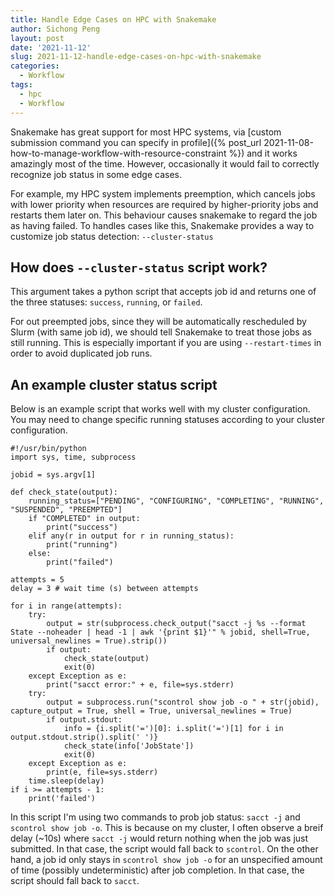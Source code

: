 ```yaml
---
title: Handle Edge Cases on HPC with Snakemake
author: Sichong Peng
layout: post
date: '2021-11-12'
slug: 2021-11-12-handle-edge-cases-on-hpc-with-snakemake
categories:
  - Workflow
tags:
  - hpc
  - Workflow
---
```


Snakemake has great support for most HPC systems, via [custom submission command you can specify in profile]({% post_url 2021-11-08-how-to-manage-workflow-with-resource-constraint %}) and it works amazingly most of the time. However, occasionally it would fail to correctly recognize job status in some edge cases. 

For example, my HPC system implements preemption, which cancels jobs with lower priority when resources are required by higher-priority jobs and restarts them later on. This behaviour causes snakemake to regard the job as having failed. To handles cases like this, Snakemake provides a way to customize job status detection: `--cluster-status`

## How does `--cluster-status` script work?
This argument takes a python script that accepts job id and returns one of the three statuses: `success`, `running`, or `failed`.

For out preempted jobs, since they will be automatically rescheduled by Slurm (with same job id), we should tell Snakemake to treat those jobs as still running. This is especially important if you are using `--restart-times` in order to avoid duplicated job runs.

## An example cluster status script
Below is an example script that works well with my cluster configuration. You may need to change specific running statuses according to your cluster configuration.

```
#!/usr/bin/python
import sys, time, subprocess

jobid = sys.argv[1]

def check_state(output):
    running_status=["PENDING", "CONFIGURING", "COMPLETING", "RUNNING", "SUSPENDED", "PREEMPTED"]
    if "COMPLETED" in output:
        print("success")
    elif any(r in output for r in running_status):
        print("running")
    else:
        print("failed")

attempts = 5
delay = 3 # wait time (s) between attempts

for i in range(attempts):
    try:
        output = str(subprocess.check_output("sacct -j %s --format State --noheader | head -1 | awk '{print $1}'" % jobid, shell=True, universal_newlines = True).strip())
        if output:
            check_state(output)
            exit(0)
    except Exception as e:
        print("sacct error:" + e, file=sys.stderr)
    try:
        output = subprocess.run("scontrol show job -o " + str(jobid), capture_output = True, shell = True, universal_newlines = True)
        if output.stdout:
            info = {i.split('=')[0]: i.split('=')[1] for i in output.stdout.strip().split(' ')}
            check_state(info['JobState'])
            exit(0)
    except Exception as e:
        print(e, file=sys.stderr)
    time.sleep(delay)
if i >= attempts - 1:
    print('failed')
```

In this script I'm using two commands to prob job status: `sacct -j` and `scontrol show job -o`. This is because on my cluster, I often observe a breif delay (~10s) where `sacct -j` would return nothing when the job was just submitted. In that case, the script would fall back to `scontrol`. On the other hand, a job id only stays in `scontrol show job -o` for an unspecified amount of time (possibly undeterministic) after job completion. In that case, the script should fall back to `sacct`. 
